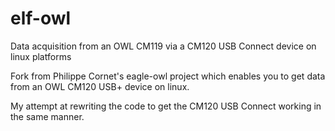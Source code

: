 elf-owl
=======

Data acquisition from an OWL CM119 via a CM120 USB Connect device on linux platforms

Fork from Philippe Cornet's eagle-owl project which enables you to get data from an OWL CM120 USB+ device on linux.

My attempt at rewriting the code to get the CM120 USB Connect working in the same manner.
